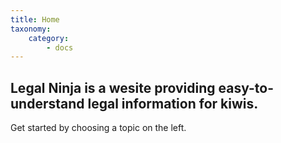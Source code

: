 ```yaml
---
title: Home
taxonomy:
    category:
        - docs
---
```


## Legal Ninja is a wesite providing easy-to-understand legal information for kiwis.

Get started by choosing a topic on the left.
